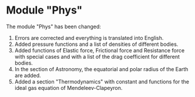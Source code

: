 # Module "Phys"
The module "Phys" has been changed:
1. Errors are corrected and everything is translated into English. 
2. Added pressure functions and a list of densities of different bodies. 
3. Added functions of Elastic force, Frictional force and Resistance force with special cases and with a list of the drag coefficient for different bodies. 
4. In the section of Astronomy, the equatorial and polar radius of the Earth are added. 
5. Added a section "Thermodynamics" with constant and functions for the ideal gas equation of Mendeleev-Clapeyron.
